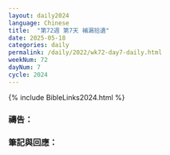 ```yaml
---
layout: daily2024
language: Chinese
title:  "第72週 第7天 補漏拾遺"
date: 2025-05-18
categories: daily
permalink: /daily/2022/wk72-day7-daily.html
weekNum: 72
dayNum: 7
cycle: 2024
---
```


{% include BibleLinks2024.html %}

### 禱告：

### 筆記與回應：
